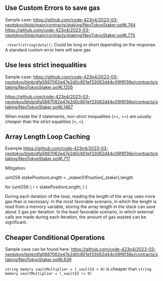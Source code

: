 Use Custom Errors to save gas
---

Sample case: 
https://github.com/code-423n4/2023-03-neotokyo/blob/main/contracts/staking/NeoTokyoStaker.sol#L784
https://github.com/code-423n4/2023-03-neotokyo/blob/main/contracts/staking/NeoTokyoStaker.sol#L775


` revert(string(data));` Could be long or short depending on the response. A standard custom error here will save gas


Use less strict inequalities 
---
Sample case: 
https://github.com/code-423n4/2023-03-neotokyo/blob/dfa5887062e47e2d0c801ef33062d44c09f6f36e/contracts/staking/NeoTokyoStaker.sol#L1205

https://github.com/code-423n4/2023-03-neotokyo/blob/dfa5887062e47e2d0c801ef33062d44c09f6f36e/contracts/staking/NeoTokyoStaker.sol#L1467

When inside the if statements, non-strict inequalities (>=, <=) are usually cheaper than the strict equalities (>, <).

Array Length Loop Caching 
--
Example 
https://github.com/code-423n4/2023-03-neotokyo/blob/dfa5887062e47e2d0c801ef33062d44c09f6f36e/contracts/staking/NeoTokyoStaker.sol#L717


Mitigation: 

uint256 stakePositionLength =  _stakerS1Position[_staker].length

for (uint256 i; i < stakePositionLength; ) {



During each iteration of the loop, reading the length of the array uses more gas than is necessary. In the most favorable scenario, in which the length is read from a memory variable, storing the array length in the stack can save about 3 gas per iteration. In the least favorable scenario, in which external calls are made during each iteration, the amount of gas wasted can be significant.

Cheaper Conditional Operations
--

Sample case can be found here: https://github.com/code-423n4/2023-03-neotokyo/blob/dfa5887062e47e2d0c801ef33062d44c09f6f36e/contracts/staking/NeoTokyoStaker.sol#L639

`string memory vaultMultiplier = (_vaultId > 0)` is cheaper than `string memory vaultMultiplier = (_vaultId != 0)` 



